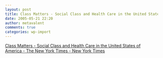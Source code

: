 ```yaml
---
layout: post
title: Class Matters - Social Class and Health Care in the United States of America - The New York Times - New York Times
date: 2005-05-21 22:20
author: metavalent
comments: true
categories: wp-import
---
```

<a href="https://www.nytimes.com/2005/05/16/national/class/HEALTH-FINAL.html">Class Matters - Social Class and Health Care in the United States of America - The New York Times - New York Times</a>
